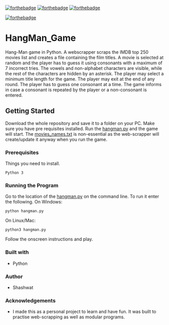 [![forthebadge](https://forthebadge.com/images/badges/made-with-python.svg)](https://forthebadge.com)
[![forthebadge](https://forthebadge.com/images/badges/powered-by-coffee.svg)](https://forthebadge.com)
[![forthebadge](https://forthebadge.com/images/badges/not-a-bug-a-feature.svg)](https://forthebadge.com)  

[![forthebadge](https://forthebadge.com/images/badges/works-on-my-machine.svg)](https://forthebadge.com)
# HangMan_Game
Hang-Man game in Python. A webscrapper scraps the IMDB top 250 movies list and creates a file containing the film titles. A movie is selected at random and the player has to guess it using consonants with a maximum of 7 incorrect tries.
The vowels and non-alphabet characters are visible, while the rest of the characters are hidden by an asterisk. The player may select a minimum title length for the game.
The player may exit at the end of any round. The player has to guess one consonant at a time. The game informs in case a consonant is repeated by the player or a non-consonant is entered.

## Getting Started
Download the whole repository and save it to a folder on your PC. Make sure you have pre requisites installed. Run the [hangman.py](hangman.py) and the game will start. The [movies_names.txt](movies_names.txt) is non-essential as the web-scrapper will create/update it anyway when you run the game.

### Prerequisites
Things you need to install.
```
Python 3
```
### Running the Program
Go to the location of the [hangman.py](hangman.py) on the command line. To run it enter the following.
On Windows:
```
python hangman.py
```
On Linux/Mac:
```
python3 hangman.py
```
Follow the onscreen instructions and play.

### Built with
* Python

### Author
* Shashwat

### Acknowledgements
* I made this as a personal project to learn and have fun. It was built to practise web-scrapping as well as modular programs.
